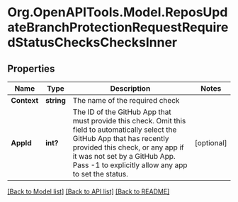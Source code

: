 # Org.OpenAPITools.Model.ReposUpdateBranchProtectionRequestRequiredStatusChecksChecksInner

## Properties

Name | Type | Description | Notes
------------ | ------------- | ------------- | -------------
**Context** | **string** | The name of the required check | 
**AppId** | **int?** | The ID of the GitHub App that must provide this check. Omit this field to automatically select the GitHub App that has recently provided this check, or any app if it was not set by a GitHub App. Pass -1 to explicitly allow any app to set the status. | [optional] 

[[Back to Model list]](../README.md#documentation-for-models) [[Back to API list]](../README.md#documentation-for-api-endpoints) [[Back to README]](../README.md)

